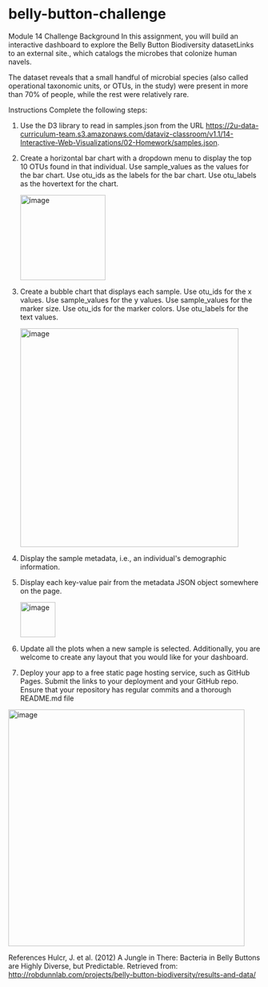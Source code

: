 # belly-button-challenge
Module 14 Challenge
Background
In this assignment, you will build an interactive dashboard to explore the Belly Button Biodiversity datasetLinks to an external site., which catalogs the microbes that colonize human navels.

The dataset reveals that a small handful of microbial species (also called operational taxonomic units, or OTUs, in the study) were present in more than 70% of people, while the rest were relatively rare.

Instructions
Complete the following steps:

1. Use the D3 library to read in samples.json from the URL https://2u-data-curriculum-team.s3.amazonaws.com/dataviz-classroom/v1.1/14-Interactive-Web-Visualizations/02-Homework/samples.json.

2. Create a horizontal bar chart with a dropdown menu to display the top 10 OTUs found in that individual.
    Use sample_values as the values for the bar chart.
    Use otu_ids as the labels for the bar chart.
    Use otu_labels as the hovertext for the chart.

   <img width="170" alt="image" src="https://github.com/Tesleprub23/belly-button-challenge/assets/143920584/469cc088-f713-43e1-9f29-71bfc5cec61a">

    
4. Create a bubble chart that displays each sample.
    Use otu_ids for the x values.
    Use sample_values for the y values.
    Use sample_values for the marker size.
    Use otu_ids for the marker colors.
    Use otu_labels for the text values.

     <img width="436" alt="image" src="https://github.com/Tesleprub23/belly-button-challenge/assets/143920584/6cb4a869-2818-4597-8931-e596a687d573">
  

6. Display the sample metadata, i.e., an individual's demographic information.
7. Display each key-value pair from the metadata JSON object somewhere on the page.

    <img width="70" alt="image" src="https://github.com/Tesleprub23/belly-button-challenge/assets/143920584/17910ce2-69db-45ac-b559-d9fbbf824ce2">


8. Update all the plots when a new sample is selected. 
   Additionally, you are welcome to create any layout that you would like for your dashboard. 
9. Deploy your app to a free static page hosting service, such as GitHub Pages. 
   Submit the links to your deployment and your GitHub repo. 
   Ensure that your repository has regular commits and a thorough README.md file

<img width="472" alt="image" src="https://github.com/Tesleprub23/belly-button-challenge/assets/143920584/cb390da5-6ba3-45cf-8007-cd85ce429adb">


References
Hulcr, J. et al. (2012) A Jungle in There: Bacteria in Belly Buttons are Highly Diverse, but Predictable. Retrieved from: http://robdunnlab.com/projects/belly-button-biodiversity/results-and-data/
